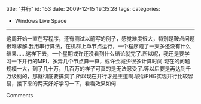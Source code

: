 title: "并行"
id: 153
date: 2009-12-15 19:35:28
tags: 
categories: 
- Windows Live Space
---


这周开始一直在写程序，还有测试以前写的例子，感觉难度很大，特别是鞍点问题很难求解.我用串行算法，在机群上单节点运行，一个程序跑了一天多还没有什么结果……这样下去，一个星期或许还没看到什么结论就完了.所以呢，我还是要学习一下并行的MPI，多弄几个节点算一算，或许会减少很多计算时间.现在的问题规模一大，到了几十万，几百万的样子可真的是无法忍受了.等以后要是再达到千万级别的，那就彻底要搞疯了.所以现在并行才是王道啊.貌似PHG实现并行比较容易，接下来的两天好好学习一下，看看效果如何.

Comments
